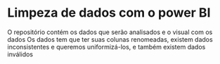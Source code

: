 # Limpeza de dados com o power BI
O repositório contém  os dados que serão analisados e o visual com os dados
Os dados tem que ter suas colunas renomeadas, existem dados inconsistentes e queremos uniformizá-los, e também existem dados inválidos
